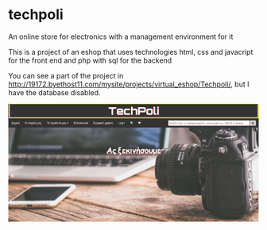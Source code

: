 # techpoli
An online store for electronics with a management environment for it

This is a project of an eshop that uses technologies html, css and javacript for the front end and php with sql for the backend

You can see a part of the project in http://19172.byethost11.com/mysite/projects/virtual_eshop/Techpoli/, but I have the database disabled.

![front page](https://github.com/Apostolos172/techpoli/blob/52d110bfab8fd0943bc27a41a345e06f49cdb793/screenshots/home%20top.png)
